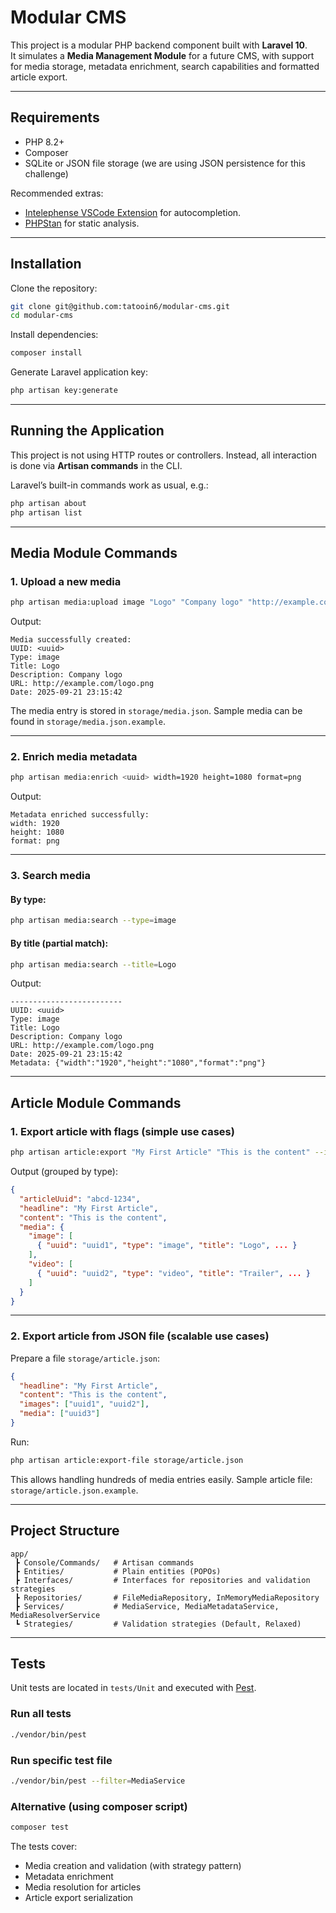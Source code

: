 # Modular CMS

This project is a modular PHP backend component built with **Laravel 10**.  
It simulates a **Media Management Module** for a future CMS, with support for media storage, metadata enrichment, search capabilities and formatted article export.  

---

## Requirements

- PHP 8.2+  
- Composer  
- SQLite or JSON file storage (we are using JSON persistence for this challenge)  

Recommended extras:
- [Intelephense VSCode Extension](https://marketplace.visualstudio.com/items?itemName=bmewburn.vscode-intelephense-client) for autocompletion.
- [PHPStan](https://phpstan.org/) for static analysis.

---

## Installation

Clone the repository:

```bash
git clone git@github.com:tatooin6/modular-cms.git
cd modular-cms
````

Install dependencies:

```bash
composer install
```

Generate Laravel application key:

```bash
php artisan key:generate
```

---

## Running the Application

This project is not using HTTP routes or controllers.
Instead, all interaction is done via **Artisan commands** in the CLI.

Laravel’s built-in commands work as usual, e.g.:

```bash
php artisan about
php artisan list
```

---

## Media Module Commands

### 1. Upload a new media

```bash
php artisan media:upload image "Logo" "Company logo" "http://example.com/logo.png"
```

Output:

```
Media successfully created:
UUID: <uuid>
Type: image
Title: Logo
Description: Company logo
URL: http://example.com/logo.png
Date: 2025-09-21 23:15:42
```

The media entry is stored in `storage/media.json`.
Sample media can be found in `storage/media.json.example`.

---

### 2. Enrich media metadata

```bash
php artisan media:enrich <uuid> width=1920 height=1080 format=png
```

Output:

```
Metadata enriched successfully:
width: 1920
height: 1080
format: png
```

---

### 3. Search media

#### By type:

```bash
php artisan media:search --type=image
```

#### By title (partial match):

```bash
php artisan media:search --title=Logo
```

Output:

```
-------------------------
UUID: <uuid>
Type: image
Title: Logo
Description: Company logo
URL: http://example.com/logo.png
Date: 2025-09-21 23:15:42
Metadata: {"width":"1920","height":"1080","format":"png"}
```

---

## Article Module Commands

### 1. Export article with flags (simple use cases)

```bash
php artisan article:export "My First Article" "This is the content" --images=<uuid1> --media=<uuid2>
```

Output (grouped by type):

```json
{
  "articleUuid": "abcd-1234",
  "headline": "My First Article",
  "content": "This is the content",
  "media": {
    "image": [
      { "uuid": "uuid1", "type": "image", "title": "Logo", ... }
    ],
    "video": [
      { "uuid": "uuid2", "type": "video", "title": "Trailer", ... }
    ]
  }
}
```

---

### 2. Export article from JSON file (scalable use cases)

Prepare a file `storage/article.json`:

```json
{
  "headline": "My First Article",
  "content": "This is the content",
  "images": ["uuid1", "uuid2"],
  "media": ["uuid3"]
}
```

Run:

```bash
php artisan article:export-file storage/article.json
```

This allows handling hundreds of media entries easily.
Sample article file: `storage/article.json.example`.

---

## Project Structure

```
app/
 ┣ Console/Commands/   # Artisan commands
 ┣ Entities/           # Plain entities (POPOs)
 ┣ Interfaces/         # Interfaces for repositories and validation strategies
 ┣ Repositories/       # FileMediaRepository, InMemoryMediaRepository
 ┣ Services/           # MediaService, MediaMetadataService, MediaResolverService
 ┗ Strategies/         # Validation strategies (Default, Relaxed)
```

---

## Tests

Unit tests are located in `tests/Unit` and executed with [Pest](https://pestphp.com/).

### Run all tests

```bash
./vendor/bin/pest
```

### Run specific test file

```bash
./vendor/bin/pest --filter=MediaService
```

### Alternative (using composer script)

```bash
composer test
```

The tests cover:

* Media creation and validation (with strategy pattern)
* Metadata enrichment
* Media resolution for articles
* Article export serialization
